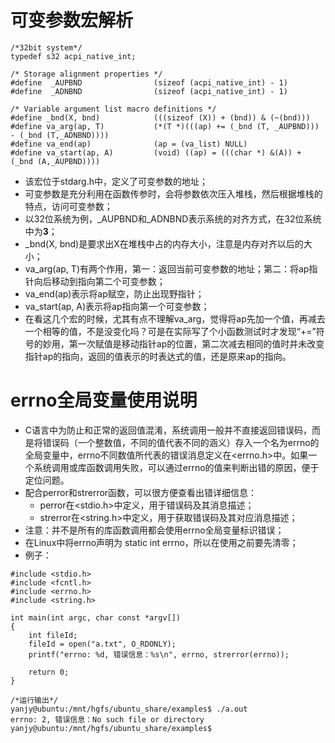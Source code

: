 # 可变参数宏解析
```
/*32bit system*/
typedef s32 acpi_native_int;

/* Storage alignment properties */
#define  _AUPBND                (sizeof (acpi_native_int) - 1)
#define  _ADNBND                (sizeof (acpi_native_int) - 1)

/* Variable argument list macro definitions */
#define _bnd(X, bnd)            (((sizeof (X)) + (bnd)) & (~(bnd)))
#define va_arg(ap, T)           (*(T *)(((ap) += (_bnd (T, _AUPBND))) - (_bnd (T,_ADNBND))))
#define va_end(ap)              (ap = (va_list) NULL)
#define va_start(ap, A)         (void) ((ap) = (((char *) &(A)) + (_bnd (A,_AUPBND))))
```
- 该宏位于stdarg.h中，定义了可变参数的地址；
- 可变参数是充分利用在函数传参时，会将参数依次压入堆栈，然后根据堆栈的特点，访问可变参数；
- 以32位系统为例，\_AUPBND和_ADNBND表示系统的对齐方式，在32位系统中为**3**；
- _bnd(X, bnd)是要求出X在堆栈中占的内存大小，注意是内存对齐以后的大小；
- va_arg(ap, T)有两个作用，第一：返回当前可变参数的地址；第二：将ap指针向后移动到指向第二个可变参数；
- va_end(ap)表示将ap赋空，防止出现野指针；
- va_start(ap, A)表示将ap指向第一个可变参数；
- 在看这几个宏的时候，尤其有点不理解va_arg，觉得将ap先加一个值，再减去一个相等的值，不是没变化吗？可是在实际写了个小函数测试时才发现“+=”符号的妙用，第一次赋值是移动指针ap的位置，第二次减去相同的值时并未改变指针ap的指向，返回的值表示的时表达式的值，还是原来ap的指向。

# errno全局变量使用说明
- C语言中为防止和正常的返回值混淆，系统调用一般并不直接返回错误码，而是将错误码（一个整数值，不同的值代表不同的涵义）存入一个名为errno的全局变量中，errno不同数值所代表的错误消息定义在<errno.h>中。如果一个系统调用或库函数调用失败，可以通过errno的值来判断出错的原因，便于定位问题。
- 配合perror和strerror函数，可以很方便查看出错详细信息：
	- perror在<stdio.h>中定义，用于错误码及其消息描述；
	- strerror在<string.h>中定义，用于获取错误码及其对应消息描述；
- 注意：并不是所有的库函数调用都会使用errno全局变量标识错误；
- 在Linux中将errno声明为 static int errno，所以在使用之前要先清零；
- 例子：
```
#include <stdio.h>
#include <fcntl.h>
#include <errno.h>
#include <string.h>

int main(int argc, char const *argv[])
{
	int fileId;
	fileId = open("a.txt", O_RDONLY);
	printf("errno: %d, 错误信息：%s\n", errno, strerror(errno));
	
	return 0;
}

/*运行输出*/
yanjy@ubuntu:/mnt/hgfs/ubuntu_share/examples$ ./a.out 
errno: 2, 错误信息：No such file or directory
yanjy@ubuntu:/mnt/hgfs/ubuntu_share/examples$ 
```
